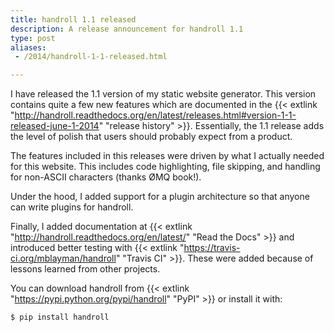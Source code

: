 ```yaml
---
title: handroll 1.1 released
description: A release announcement for handroll 1.1
type: post
aliases:
 - /2014/handroll-1-1-released.html

---
```

I have released the 1.1 version of my static website generator. This version
contains quite a few new features which are documented in the {{< extlink "http://handroll.readthedocs.org/en/latest/releases.html#version-1-1-released-june-1-2014" "release history" >}}.
Essentially, the 1.1 release adds the level of polish that
users should probably expect from a product.

The features included in this releases were driven by what I actually needed
for this website. This includes code highlighting, file skipping, and handling
for non-ASCII characters (thanks ØMQ book!).

Under the hood, I added support for a plugin architecture so that anyone can
write plugins for handroll.

Finally, I added documentation at {{< extlink "http://handroll.readthedocs.org/en/latest/" "Read the Docs" >}}
and introduced better testing
with {{< extlink "https://travis-ci.org/mblayman/handroll" "Travis CI" >}}. These were added
because of lessons learned from other projects.

You can download handroll from {{< extlink "https://pypi.python.org/pypi/handroll" "PyPI" >}} or
install it with:

```console
$ pip install handroll
```

